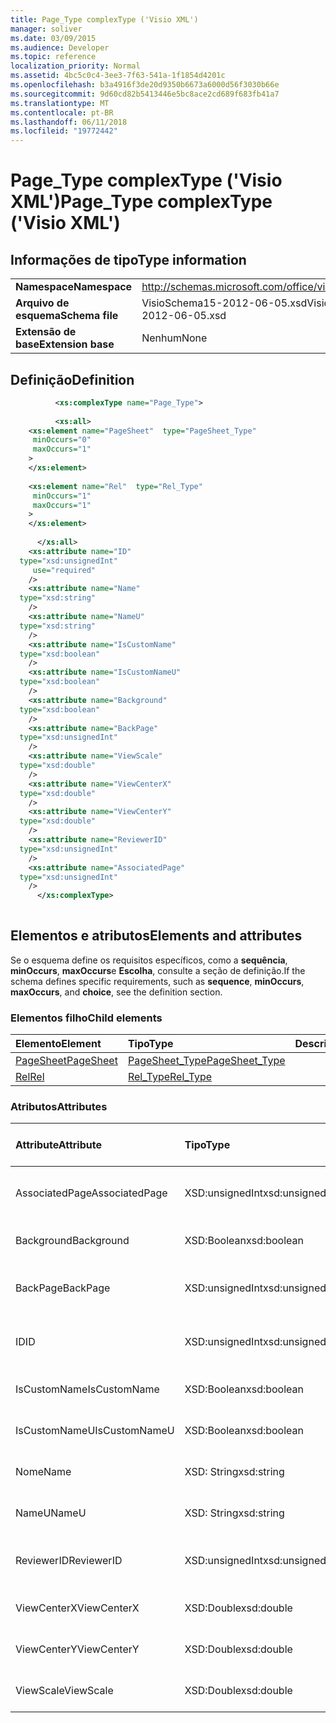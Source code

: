 ```yaml
---
title: Page_Type complexType ('Visio XML')
manager: soliver
ms.date: 03/09/2015
ms.audience: Developer
ms.topic: reference
localization_priority: Normal
ms.assetid: 4bc5c0c4-3ee3-7f63-541a-1f1854d4201c
ms.openlocfilehash: b3a4916f3de20d9350b6673a6000d56f3030b66e
ms.sourcegitcommit: 9d60cd82b5413446e5bc8ace2cd689f683fb41a7
ms.translationtype: MT
ms.contentlocale: pt-BR
ms.lasthandoff: 06/11/2018
ms.locfileid: "19772442"
---
```

# <a name="pagetype-complextype-visio-xml"></a><span data-ttu-id="f3cc2-102">Page_Type complexType ('Visio XML')</span><span class="sxs-lookup"><span data-stu-id="f3cc2-102">Page_Type complexType ('Visio XML')</span></span>

## <a name="type-information"></a><span data-ttu-id="f3cc2-103">Informações de tipo</span><span class="sxs-lookup"><span data-stu-id="f3cc2-103">Type information</span></span>

|||
|:-----|:-----|
|<span data-ttu-id="f3cc2-104">**Namespace**</span><span class="sxs-lookup"><span data-stu-id="f3cc2-104">**Namespace**</span></span> <br/> |http://schemas.microsoft.com/office/visio/2011/1/core  <br/> |
|<span data-ttu-id="f3cc2-105">**Arquivo de esquema**</span><span class="sxs-lookup"><span data-stu-id="f3cc2-105">**Schema file**</span></span> <br/> |<span data-ttu-id="f3cc2-106">VisioSchema15-2012-06-05.xsd</span><span class="sxs-lookup"><span data-stu-id="f3cc2-106">VisioSchema15-2012-06-05.xsd</span></span>  <br/> |
|<span data-ttu-id="f3cc2-107">**Extensão de base**</span><span class="sxs-lookup"><span data-stu-id="f3cc2-107">**Extension base**</span></span> <br/> |<span data-ttu-id="f3cc2-108">Nenhum</span><span class="sxs-lookup"><span data-stu-id="f3cc2-108">None</span></span>  <br/> |
   
## <a name="definition"></a><span data-ttu-id="f3cc2-109">Definição</span><span class="sxs-lookup"><span data-stu-id="f3cc2-109">Definition</span></span>

```XML
          <xs:complexType name="Page_Type">
          
          <xs:all>
    <xs:element name="PageSheet"  type="PageSheet_Type"
     minOccurs="0"
     maxOccurs="1"
    >
    </xs:element>
    
    <xs:element name="Rel"  type="Rel_Type"
     minOccurs="1"
     maxOccurs="1"
    >
    </xs:element>
    
      </xs:all>
    <xs:attribute name="ID"
  type="xsd:unsignedInt"
     use="required"
    />
    <xs:attribute name="Name"
  type="xsd:string"
    />
    <xs:attribute name="NameU"
  type="xsd:string"
    />
    <xs:attribute name="IsCustomName"
  type="xsd:boolean"
    />
    <xs:attribute name="IsCustomNameU"
  type="xsd:boolean"
    />
    <xs:attribute name="Background"
  type="xsd:boolean"
    />
    <xs:attribute name="BackPage"
  type="xsd:unsignedInt"
    />
    <xs:attribute name="ViewScale"
  type="xsd:double"
    />
    <xs:attribute name="ViewCenterX"
  type="xsd:double"
    />
    <xs:attribute name="ViewCenterY"
  type="xsd:double"
    />
    <xs:attribute name="ReviewerID"
  type="xsd:unsignedInt"
    />
    <xs:attribute name="AssociatedPage"
  type="xsd:unsignedInt"
    />
      </xs:complexType>
      
```

## <a name="elements-and-attributes"></a><span data-ttu-id="f3cc2-110">Elementos e atributos</span><span class="sxs-lookup"><span data-stu-id="f3cc2-110">Elements and attributes</span></span>

<span data-ttu-id="f3cc2-111">Se o esquema define os requisitos específicos, como a **sequência**, **minOccurs**, **maxOccurs**e **Escolha**, consulte a seção de definição.</span><span class="sxs-lookup"><span data-stu-id="f3cc2-111">If the schema defines specific requirements, such as **sequence**, **minOccurs**, **maxOccurs**, and **choice**, see the definition section.</span></span> 
  
### <a name="child-elements"></a><span data-ttu-id="f3cc2-112">Elementos filho</span><span class="sxs-lookup"><span data-stu-id="f3cc2-112">Child elements</span></span>

|<span data-ttu-id="f3cc2-113">**Elemento**</span><span class="sxs-lookup"><span data-stu-id="f3cc2-113">**Element**</span></span>|<span data-ttu-id="f3cc2-114">**Tipo**</span><span class="sxs-lookup"><span data-stu-id="f3cc2-114">**Type**</span></span>|<span data-ttu-id="f3cc2-115">**Descrição**</span><span class="sxs-lookup"><span data-stu-id="f3cc2-115">**Description**</span></span>|
|:-----|:-----|:-----|
|[<span data-ttu-id="f3cc2-116">PageSheet</span><span class="sxs-lookup"><span data-stu-id="f3cc2-116">PageSheet</span></span>](pagesheet-element-page_type-complextypevisio-xml.md) <br/> |[<span data-ttu-id="f3cc2-117">PageSheet_Type</span><span class="sxs-lookup"><span data-stu-id="f3cc2-117">PageSheet_Type</span></span>](pagesheet_type-complextypevisio-xml.md) <br/> ||
|[<span data-ttu-id="f3cc2-118">Rel</span><span class="sxs-lookup"><span data-stu-id="f3cc2-118">Rel</span></span>](rel-element-page_type-complextypevisio-xml.md) <br/> |[<span data-ttu-id="f3cc2-119">Rel_Type</span><span class="sxs-lookup"><span data-stu-id="f3cc2-119">Rel_Type</span></span>](rel_type-complextypevisio-xml.md) <br/> ||
   
### <a name="attributes"></a><span data-ttu-id="f3cc2-120">Atributos</span><span class="sxs-lookup"><span data-stu-id="f3cc2-120">Attributes</span></span>

|<span data-ttu-id="f3cc2-121">**Attribute**</span><span class="sxs-lookup"><span data-stu-id="f3cc2-121">**Attribute**</span></span>|<span data-ttu-id="f3cc2-122">**Tipo**</span><span class="sxs-lookup"><span data-stu-id="f3cc2-122">**Type**</span></span>|<span data-ttu-id="f3cc2-123">**Obrigatório**</span><span class="sxs-lookup"><span data-stu-id="f3cc2-123">**Required**</span></span>|<span data-ttu-id="f3cc2-124">**Descrição**</span><span class="sxs-lookup"><span data-stu-id="f3cc2-124">**Description**</span></span>|<span data-ttu-id="f3cc2-125">**Valores possíveis**</span><span class="sxs-lookup"><span data-stu-id="f3cc2-125">**Possible values**</span></span>|
|:-----|:-----|:-----|:-----|:-----|
|<span data-ttu-id="f3cc2-126">AssociatedPage</span><span class="sxs-lookup"><span data-stu-id="f3cc2-126">AssociatedPage</span></span>  <br/> |<span data-ttu-id="f3cc2-127">XSD:unsignedInt</span><span class="sxs-lookup"><span data-stu-id="f3cc2-127">xsd:unsignedInt</span></span>  <br/> |<span data-ttu-id="f3cc2-128">opcional</span><span class="sxs-lookup"><span data-stu-id="f3cc2-128">optional</span></span>  <br/> ||<span data-ttu-id="f3cc2-129">Valores do tipo xsd:unsignedInt.</span><span class="sxs-lookup"><span data-stu-id="f3cc2-129">Values of the xsd:unsignedInt type.</span></span>  <br/> |
|<span data-ttu-id="f3cc2-130">Background</span><span class="sxs-lookup"><span data-stu-id="f3cc2-130">Background</span></span>  <br/> |<span data-ttu-id="f3cc2-131">XSD:Boolean</span><span class="sxs-lookup"><span data-stu-id="f3cc2-131">xsd:boolean</span></span>  <br/> |<span data-ttu-id="f3cc2-132">opcional</span><span class="sxs-lookup"><span data-stu-id="f3cc2-132">optional</span></span>  <br/> ||<span data-ttu-id="f3cc2-133">Valores do tipo xsd:boolean.</span><span class="sxs-lookup"><span data-stu-id="f3cc2-133">Values of the xsd:boolean type.</span></span>  <br/> |
|<span data-ttu-id="f3cc2-134">BackPage</span><span class="sxs-lookup"><span data-stu-id="f3cc2-134">BackPage</span></span>  <br/> |<span data-ttu-id="f3cc2-135">XSD:unsignedInt</span><span class="sxs-lookup"><span data-stu-id="f3cc2-135">xsd:unsignedInt</span></span>  <br/> |<span data-ttu-id="f3cc2-136">opcional</span><span class="sxs-lookup"><span data-stu-id="f3cc2-136">optional</span></span>  <br/> ||<span data-ttu-id="f3cc2-137">Valores do tipo xsd:unsignedInt.</span><span class="sxs-lookup"><span data-stu-id="f3cc2-137">Values of the xsd:unsignedInt type.</span></span>  <br/> |
|<span data-ttu-id="f3cc2-138">ID</span><span class="sxs-lookup"><span data-stu-id="f3cc2-138">ID</span></span>  <br/> |<span data-ttu-id="f3cc2-139">XSD:unsignedInt</span><span class="sxs-lookup"><span data-stu-id="f3cc2-139">xsd:unsignedInt</span></span>  <br/> |<span data-ttu-id="f3cc2-140">obrigatório</span><span class="sxs-lookup"><span data-stu-id="f3cc2-140">required</span></span>  <br/> ||<span data-ttu-id="f3cc2-141">Valores do tipo xsd:unsignedInt.</span><span class="sxs-lookup"><span data-stu-id="f3cc2-141">Values of the xsd:unsignedInt type.</span></span>  <br/> |
|<span data-ttu-id="f3cc2-142">IsCustomName</span><span class="sxs-lookup"><span data-stu-id="f3cc2-142">IsCustomName</span></span>  <br/> |<span data-ttu-id="f3cc2-143">XSD:Boolean</span><span class="sxs-lookup"><span data-stu-id="f3cc2-143">xsd:boolean</span></span>  <br/> |<span data-ttu-id="f3cc2-144">opcional</span><span class="sxs-lookup"><span data-stu-id="f3cc2-144">optional</span></span>  <br/> ||<span data-ttu-id="f3cc2-145">Valores do tipo xsd:boolean.</span><span class="sxs-lookup"><span data-stu-id="f3cc2-145">Values of the xsd:boolean type.</span></span>  <br/> |
|<span data-ttu-id="f3cc2-146">IsCustomNameU</span><span class="sxs-lookup"><span data-stu-id="f3cc2-146">IsCustomNameU</span></span>  <br/> |<span data-ttu-id="f3cc2-147">XSD:Boolean</span><span class="sxs-lookup"><span data-stu-id="f3cc2-147">xsd:boolean</span></span>  <br/> |<span data-ttu-id="f3cc2-148">opcional</span><span class="sxs-lookup"><span data-stu-id="f3cc2-148">optional</span></span>  <br/> ||<span data-ttu-id="f3cc2-149">Valores do tipo xsd:boolean.</span><span class="sxs-lookup"><span data-stu-id="f3cc2-149">Values of the xsd:boolean type.</span></span>  <br/> |
|<span data-ttu-id="f3cc2-150">Nome</span><span class="sxs-lookup"><span data-stu-id="f3cc2-150">Name</span></span>  <br/> |<span data-ttu-id="f3cc2-151">XSD: String</span><span class="sxs-lookup"><span data-stu-id="f3cc2-151">xsd:string</span></span>  <br/> |<span data-ttu-id="f3cc2-152">opcional</span><span class="sxs-lookup"><span data-stu-id="f3cc2-152">optional</span></span>  <br/> ||<span data-ttu-id="f3cc2-153">Valores do tipo xsd: String.</span><span class="sxs-lookup"><span data-stu-id="f3cc2-153">Values of the xsd:string type.</span></span>  <br/> |
|<span data-ttu-id="f3cc2-154">NameU</span><span class="sxs-lookup"><span data-stu-id="f3cc2-154">NameU</span></span>  <br/> |<span data-ttu-id="f3cc2-155">XSD: String</span><span class="sxs-lookup"><span data-stu-id="f3cc2-155">xsd:string</span></span>  <br/> |<span data-ttu-id="f3cc2-156">opcional</span><span class="sxs-lookup"><span data-stu-id="f3cc2-156">optional</span></span>  <br/> ||<span data-ttu-id="f3cc2-157">Valores do tipo xsd: String.</span><span class="sxs-lookup"><span data-stu-id="f3cc2-157">Values of the xsd:string type.</span></span>  <br/> |
|<span data-ttu-id="f3cc2-158">ReviewerID</span><span class="sxs-lookup"><span data-stu-id="f3cc2-158">ReviewerID</span></span>  <br/> |<span data-ttu-id="f3cc2-159">XSD:unsignedInt</span><span class="sxs-lookup"><span data-stu-id="f3cc2-159">xsd:unsignedInt</span></span>  <br/> |<span data-ttu-id="f3cc2-160">opcional</span><span class="sxs-lookup"><span data-stu-id="f3cc2-160">optional</span></span>  <br/> ||<span data-ttu-id="f3cc2-161">Valores do tipo xsd:unsignedInt.</span><span class="sxs-lookup"><span data-stu-id="f3cc2-161">Values of the xsd:unsignedInt type.</span></span>  <br/> |
|<span data-ttu-id="f3cc2-162">ViewCenterX</span><span class="sxs-lookup"><span data-stu-id="f3cc2-162">ViewCenterX</span></span>  <br/> |<span data-ttu-id="f3cc2-163">XSD:Double</span><span class="sxs-lookup"><span data-stu-id="f3cc2-163">xsd:double</span></span>  <br/> |<span data-ttu-id="f3cc2-164">opcional</span><span class="sxs-lookup"><span data-stu-id="f3cc2-164">optional</span></span>  <br/> ||<span data-ttu-id="f3cc2-165">Valores do tipo xsd:double.</span><span class="sxs-lookup"><span data-stu-id="f3cc2-165">Values of the xsd:double type.</span></span>  <br/> |
|<span data-ttu-id="f3cc2-166">ViewCenterY</span><span class="sxs-lookup"><span data-stu-id="f3cc2-166">ViewCenterY</span></span>  <br/> |<span data-ttu-id="f3cc2-167">XSD:Double</span><span class="sxs-lookup"><span data-stu-id="f3cc2-167">xsd:double</span></span>  <br/> |<span data-ttu-id="f3cc2-168">opcional</span><span class="sxs-lookup"><span data-stu-id="f3cc2-168">optional</span></span>  <br/> ||<span data-ttu-id="f3cc2-169">Valores do tipo xsd:double.</span><span class="sxs-lookup"><span data-stu-id="f3cc2-169">Values of the xsd:double type.</span></span>  <br/> |
|<span data-ttu-id="f3cc2-170">ViewScale</span><span class="sxs-lookup"><span data-stu-id="f3cc2-170">ViewScale</span></span>  <br/> |<span data-ttu-id="f3cc2-171">XSD:Double</span><span class="sxs-lookup"><span data-stu-id="f3cc2-171">xsd:double</span></span>  <br/> |<span data-ttu-id="f3cc2-172">opcional</span><span class="sxs-lookup"><span data-stu-id="f3cc2-172">optional</span></span>  <br/> ||<span data-ttu-id="f3cc2-173">Valores do tipo xsd:double.</span><span class="sxs-lookup"><span data-stu-id="f3cc2-173">Values of the xsd:double type.</span></span>  <br/> |
   

